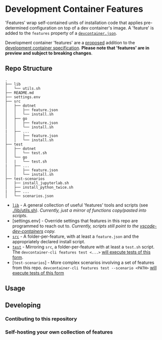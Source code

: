 # Development Container Features

'Features' wrap self-contained units of installation code that applies pre-determined configuration on top of a dev container's image. A 'feature' is added to the `features` property of a [`devcontainer.json`](https://containers.dev/implementors/json_reference/#general-properties).

Development container 'features' are a [proposed](https://github.com/devcontainers/spec/blob/main/proposals/devcontainer-features.md) addition to the [development container specification](https://github.com/devcontainers/spec/blob/main/proposals/devcontainer-features.md). **Please note that 'features' are in preview and subject to breaking changes**.

## Repo Structure

```
.
├── lib
│   └── utils.sh
├── README.md
├── settings.env
├── src
│   ├── dotnet
│   │   ├── feature.json
│   │   └── install.sh
│   ├── go
│   │   ├── feature.json
│   │   └── install.sh
|   ├── ...
│   │   ├── feature.json
│   │   └── install.sh
├── test
│   ├── dotnet
│   │   └── test.sh
│   └── go
│   |   └── test.sh
|   ├── ...
│   │   ├── feature.json
│   │   └── install.sh
├── test-scenarios
│   ├── install_jupyterlab.sh
│   ├── install_python_twice.sh
|   ├── ...
│   └── scenarios.json
```

- [`lib`](lib) - A general collection of useful 'features' tools and scripts (see [./lib/utils.sh](./lib/utils.sh)). _Currently, just a mirror of functions copy/pasted into scripts_.
- [settings.env] - Override settings that features in this repo are programmed to reach out to. _Currently, scripts still point to the [vscode-dev-containers](https://github.com/microsoft/vscode-dev-containers/blob/main/script-library/shared/settings.env) copy._
- [`src`](src) - A folder-per-feature, with at least a `feature.json` and the appropriately declared install script.
- [`test`](test) - Mirroring `src`, a folder-per-feature with at least a `test.sh` script. The `devcontainer-cli features test <...>` [will execute tests of this form](https://github.com/devcontainers/features/blob/main/.github/workflows/test-all.yaml).
- [`test-scenarios`] - More complex scenarios involving a set of features from this repo. `devcontainer-cli features test --scenario <PATH>` [will execute tests of this form](https://github.com/devcontainers/features/blob/main/.github/workflows/test-scenarios.yaml)

## Usage

<!-- TODO -->

## Developing

### Contibuting to this repository

<!-- TODO -->

### Self-hosting your own collection of features

<!-- TODO -->
